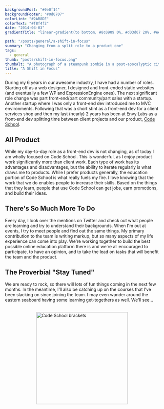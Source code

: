 ```yaml
---
backgroundPost: "#0e0f14"
backgroundFooter: "#0d0707"
colorLink: "#2AB8DE"
colorText: "#f8f4f2"
date: "2014-03-03"
gradientTitle: "linear-gradient(to bottom, #8c0909 0%, #d03d07 20%, #eeb649 40%, #fcfabd 60%, #d03d07 80%, #8c0909 100%)"

path: "/posts/general/a-shift-in-focus"
summary: "Changing from a split role to a product one"
tags:
  - general
thumb: "posts/shift-in-focus.png"
thumbAlt: "A photograph of a steampunk zombie in a post-apocalyptic city, with ruined buildings and smoke in the background, during the night with a mix of blue and orange lighting and shot with a close-up lens using the Nikon AF-S Nikkor 105mm f/2.8G IF-ED VR II --v 5 --ar 3:2"
title: "A Shift in Focus"
---
```


<style>
p img { display: block; margin: 2rem auto 0; width: 300px; }
</style>

During my 6 years in our awesome industry, I have had a number of roles. Starting off as a web designer, I designed and front-ended static websites (and eventually a few WP and ExpressionEngine ones). The next significant role change was part front-end/part community/part sales with a startup. Another startup where I was only a front-end dev introduced me to MVC environments. Following that was a short stint as a front-end dev for a client services shop and then my last (nearly) 2 years has been at Envy Labs as a front-end dev splitting time between client projects and our product, [Code School](http://codeschool.com).

## All Product

While my day-to-day role as a front-end dev is not changing, as of today I am wholly focused on Code School. This is wonderful, as I enjoy product work significantly more than client work. Each type of work has its advantages and disadvantages, but the ability to iterate regularly is what draws me to products. While I prefer products generally, the education portion of Code School is what really fuels my fire. I love knowing that the work that we do enables people to increase their skills. Based on the things that they learn, people that use Code School can get jobs, earn promotions, and build their ideas.

## There's So Much More To Do

Every day, I look over the mentions on Twitter and check out what people are learning and try to understand their backgrounds. When I'm out at events, I try to meet people and find out the same things. My primary contribution to the team is writing markup, but so many aspects of my life experience can come into play. We're working together to build the best possible online education platform there is and we're all encouraged to participate, to have an opinion, and to take the lead on tasks that will benefit the team and the product.

## The Proverbial "Stay Tuned"

We are ready to rock, so there will lots of fun things coming in the next few months. In the meantime, I'll also be catching up on the courses that I've been slacking on since joining the team. I may even wander around the eastern seaboard having some learning get-togethers as well. We'll see...

![Code School brackets](/posts/general/a-shift-in-focus/brackets-code-school.png)

